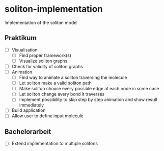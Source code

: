 # soliton-implementation
Implementation of the soliton model 

## Praktikum
- [ ] Visualisation
  - [ ] Find proper framework(s)
  - [ ] Visualize soliton graphs
- [ ] Check for validity of soliton graphs
- [ ] Animation
  - [ ]  Find way to animate a soliton traversing the molecule
  - [ ]  Let soliton make a valid soliton path
    - [ ]  Make soliton choose every possible edge at each node in some case
    - [ ]  Let soliton change every bond it traverses
  - [ ]  Implement possibility to skip step by step animation and show result immediately
- [ ] Build application 
- [ ] Allow user to define input molecule 

## Bachelorarbeit
- [ ] Extend implementation to multiple solitons 
